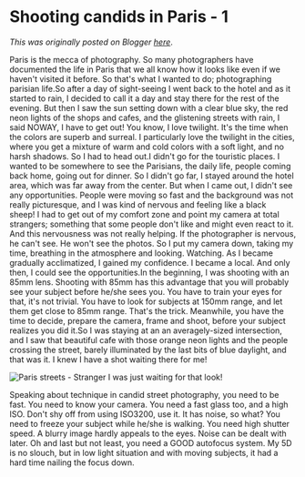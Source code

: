 # Shooting candids in Paris - 1

*This was originally posted on Blogger [here](https://photopensieve.blogspot.com/2011/07/shooting-candids-in-paris-1.html)*.

Paris is the mecca of photography. So many photographers have documented the life in Paris that we all know how it looks like even if we haven't visited it before. So that's what I wanted to do; photographing parisian life.So after a day of sight-seeing I went back to the hotel and as it started to rain, I decided to call it a day and stay there for the rest of the evening. But then I saw the sun setting down with a clear blue sky, the red neon lights of the shops and cafes, and the glistening streets with rain, I said NOWAY, I have to get out! You know, I love twilight. It's the time when the colors are superb and surreal. I particularly love the twilight in the cities, where you get a mixture of warm and cold colors with a soft light, and no harsh shadows. So I had to head out.I didn't go for the touristic places. I wanted to be somewhere to see the Parisians, the daily life, people coming back home, going out for dinner. So I didn't go far, I stayed around the hotel area, which was far away from the center. But when I came out, I didn't see any opportunities. People were moving so fast and the background was not really picturesque, and I was kind of nervous and feeling like a black sheep! I had to get out of my comfort zone and point my camera at total strangers; something that some people don't like and might even react to it. And this nervousness was not really helping. If the photographer is nervous, he can't see. He won't see the photos. So I put my camera down, taking my time, breathing in the atmosphere and looking. Watching. As I became gradually acclimatized, I gained my confidence. I became a local. And only then, I could see the opportunities.In the beginning, I was shooting with an 85mm lens. Shooting with 85mm has this advantage that you will probably see your subject before he/she sees you. You have to train your eyes for that, it's not trivial. You have to look for subjects at 150mm range, and let them get close to 85mm range. That's the trick. Meanwhile, you have the time to decide, prepare the camera, frame and shoot, before your subject realizes you did it.So I was staying at an an averagely-sized intersection, and I saw that beautiful cafe with those orange neon lights and the people crossing the street, barely illuminated by the last bits of blue daylight, and that was it. I knew I have a shot waiting there for me!

![Paris streets - Stranger](http://farm6.static.flickr.com/5096/5569672300_92a3418b35.jpg)
I was just waiting for that look!

Speaking about technique in candid street photography, you need to be fast. You need to know your camera. You need a fast glass too, and a high ISO. Don't shy off from using ISO3200, use it. It has noise, so what? You need to freeze your subject while he/she is walking. You need high shutter speed. A blurry image hardly appeals to the eyes. Noise can be dealt with later. Oh and last but not least, you need a GOOD autofocus system. My 5D is no slouch, but in low light situation and with moving subjects, it had a hard time nailing the focus down.